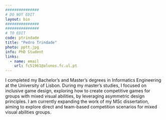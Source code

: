 ```yaml
---
###############
# DO NOT EDIT
layout: bio
###############
###############
# TO EDIT
code: ptrindade
title: "Pedro Trindade"
photo: pptt.jpg
info: PhD Student
links:
  - name: email
    url: fc51961@alunos.fc.ul.pt
---
```


I completed my Bachelor’s and Master’s degrees in Informatics Engineering at the University of Lisbon. During my master’s studies, I focused on inclusive game design, exploring how to create competitive games for groups with mixed visual abilities, by leveraging asymmetric design principles. I am currently expanding the work of my MSc dissertation, aiming to explore direct and team-based competition scenarios for mixed visual abilities groups.
